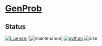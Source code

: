 # [GenProb]() #
## Status ##
[![License: ](https://img.shields.io/badge)](LICENSE)
[![maintenance](https://img.shields.io/badge/maintained%3F-yes-brightgreen.svg)]
[![python](https://img.shields.io/badge/python-v3.7-blue)](https://www.python.org/downloads/release/python-370/)
![size](https://img.shields.io/github/repo-size/mahdihosseini/GenProb)
